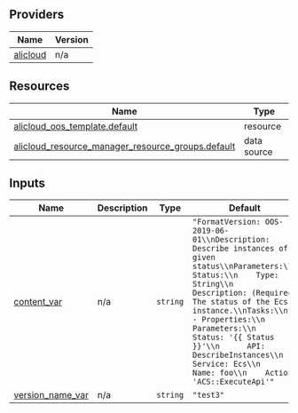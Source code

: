 <!-- BEGIN_TF_DOCS -->
## Providers

| Name | Version |
|------|---------|
| <a name="provider_alicloud"></a> [alicloud](#provider\_alicloud) | n/a |

## Resources

| Name | Type |
|------|------|
| [alicloud_oos_template.default](https://registry.terraform.io/providers/hashicorp/alicloud/latest/docs/resources/oos_template) | resource |
| [alicloud_resource_manager_resource_groups.default](https://registry.terraform.io/providers/hashicorp/alicloud/latest/docs/data-sources/resource_manager_resource_groups) | data source |

## Inputs

| Name | Description | Type | Default | Required |
|------|-------------|------|---------|:--------:|
| <a name="input_content_var"></a> [content\_var](#input\_content\_var) | n/a | `string` | `"FormatVersion: OOS-2019-06-01\\nDescription: Describe instances of given status\\nParameters:\\n  Status:\\n    Type: String\\n    Description: (Required) The status of the Ecs instance.\\nTasks:\\n  - Properties:\\n      Parameters:\\n        Status: '{{ Status }}'\\n      API: DescribeInstances\\n      Service: Ecs\\n    Name: foo\\n    Action: 'ACS::ExecuteApi'"` | no |
| <a name="input_version_name_var"></a> [version\_name\_var](#input\_version\_name\_var) | n/a | `string` | `"test3"` | no |
<!-- END_TF_DOCS -->    
